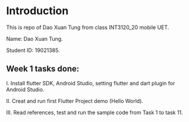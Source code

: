 # Introduction

This is repo of Dao Xuan Tung from class INT3120_20 mobile UET.

Name: Dao Xuan Tung.

Student ID: 19021385.

## Week 1 tasks done:

I. Install flutter SDK, Android Studio, setting flutter and dart plugin for Android Studio.

II. Creat and run first Flutter Project demo (Hello World).  

III. Read references, test and run the sample code from Task 1 to task 11.
